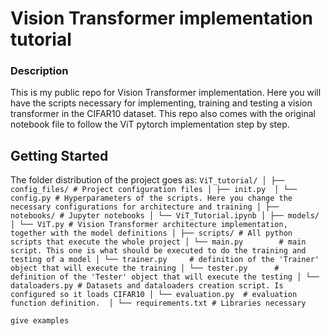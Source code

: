 # Vision Transformer implementation tutorial

### Description

This is my public repo for Vision Transformer implementation. Here you will have the scripts necessary for implementing,
training and testing a vision transformer in the CIFAR10 dataset. This repo also comes with the original notebook file 
to follow the ViT pytorch implementation step by step.

## Getting Started

The folder distribution of the project goes as:
``
ViT_tutorial/
│
├── config_files/ # Project configuration files
│ ├── init.py 
│ └── config.py # Hyperparameters of the scripts. Here you change the necessary configurations for architecture and training
│
├── notebooks/ # Jupyter notebooks
│ └── ViT_Tutorial.ipynb
│
├── models/
│ └── ViT.py # Vision Transformer architecture implementation, together with the model definitions
│
├── scripts/ # All python scripts that execute the whole project
│ └── main.py        # main script. This one is what should be executed to do the training and testing of a model
│ └── trainer.py     # definition of the 'Trainer' object that will execute the training
│ └── tester.py      # definition of the 'Tester' object that will execute the testing
│ └── dataloaders.py # Datasets and dataloaders creation script. Is configured so it loads CIFAR10
│ └── evaluation.py  # evaluation function definition. 
│
└── requirements.txt # Libraries necessary
``

```bash
give examples
